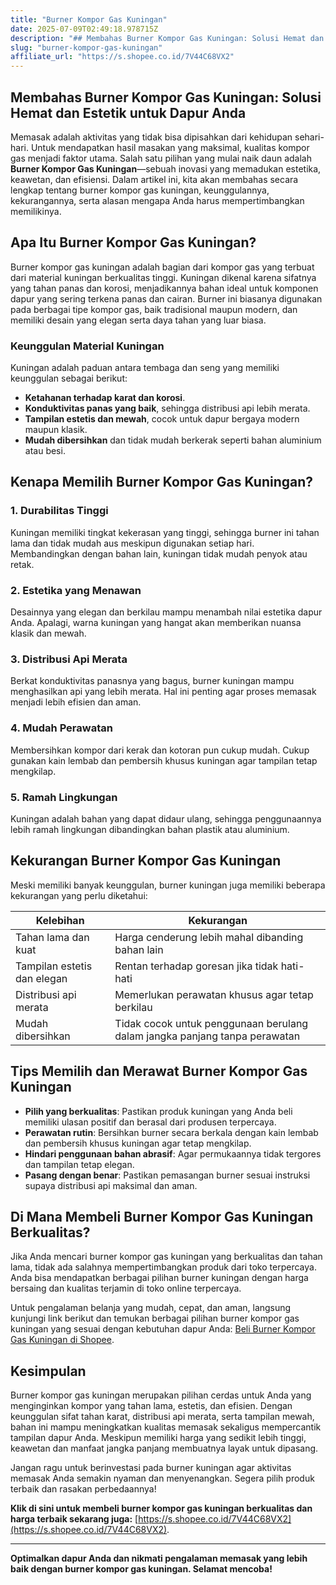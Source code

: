 ```yaml
---
title: "Burner Kompor Gas Kuningan"
date: 2025-07-09T02:49:18.978715Z
description: "## Membahas Burner Kompor Gas Kuningan: Solusi Hemat dan Estetik untuk Dapur Anda..."
slug: "burner-kompor-gas-kuningan"
affiliate_url: "https://s.shopee.co.id/7V44C68VX2"
---
```

## Membahas Burner Kompor Gas Kuningan: Solusi Hemat dan Estetik untuk Dapur Anda

Memasak adalah aktivitas yang tidak bisa dipisahkan dari kehidupan sehari-hari. Untuk mendapatkan hasil masakan yang maksimal, kualitas kompor gas menjadi faktor utama. Salah satu pilihan yang mulai naik daun adalah **Burner Kompor Gas Kuningan**—sebuah inovasi yang memadukan estetika, keawetan, dan efisiensi. Dalam artikel ini, kita akan membahas secara lengkap tentang burner kompor gas kuningan, keunggulannya, kekurangannya, serta alasan mengapa Anda harus mempertimbangkan memilikinya.

## Apa Itu Burner Kompor Gas Kuningan?

Burner kompor gas kuningan adalah bagian dari kompor gas yang terbuat dari material kuningan berkualitas tinggi. Kuningan dikenal karena sifatnya yang tahan panas dan korosi, menjadikannya bahan ideal untuk komponen dapur yang sering terkena panas dan cairan. Burner ini biasanya digunakan pada berbagai tipe kompor gas, baik tradisional maupun modern, dan memiliki desain yang elegan serta daya tahan yang luar biasa.

### Keunggulan Material Kuningan

Kuningan adalah paduan antara tembaga dan seng yang memiliki keunggulan sebagai berikut:
- **Ketahanan terhadap karat dan korosi**.
- **Konduktivitas panas yang baik**, sehingga distribusi api lebih merata.
- **Tampilan estetis dan mewah**, cocok untuk dapur bergaya modern maupun klasik.
- **Mudah dibersihkan** dan tidak mudah berkerak seperti bahan aluminium atau besi.

## Kenapa Memilih Burner Kompor Gas Kuningan?

### 1. Durabilitas Tinggi
Kuningan memiliki tingkat kekerasan yang tinggi, sehingga burner ini tahan lama dan tidak mudah aus meskipun digunakan setiap hari. Membandingkan dengan bahan lain, kuningan tidak mudah penyok atau retak.

### 2. Estetika yang Menawan
Desainnya yang elegan dan berkilau mampu menambah nilai estetika dapur Anda. Apalagi, warna kuningan yang hangat akan memberikan nuansa klasik dan mewah.

### 3. Distribusi Api Merata
Berkat konduktivitas panasnya yang bagus, burner kuningan mampu menghasilkan api yang lebih merata. Hal ini penting agar proses memasak menjadi lebih efisien dan aman.

### 4. Mudah Perawatan
Membersihkan kompor dari kerak dan kotoran pun cukup mudah. Cukup gunakan kain lembab dan pembersih khusus kuningan agar tampilan tetap mengkilap.

### 5. Ramah Lingkungan
Kuningan adalah bahan yang dapat didaur ulang, sehingga penggunaannya lebih ramah lingkungan dibandingkan bahan plastik atau aluminium.

## Kekurangan Burner Kompor Gas Kuningan

Meski memiliki banyak keunggulan, burner kuningan juga memiliki beberapa kekurangan yang perlu diketahui:

| Kelebihan | Kekurangan |
| --- | --- |
| Tahan lama dan kuat | Harga cenderung lebih mahal dibanding bahan lain |
| Tampilan estetis dan elegan | Rentan terhadap goresan jika tidak hati-hati |
| Distribusi api merata | Memerlukan perawatan khusus agar tetap berkilau |
| Mudah dibersihkan | Tidak cocok untuk penggunaan berulang dalam jangka panjang tanpa perawatan |

## Tips Memilih dan Merawat Burner Kompor Gas Kuningan

- **Pilih yang berkualitas**: Pastikan produk kuningan yang Anda beli memiliki ulasan positif dan berasal dari produsen terpercaya.
- **Perawatan rutin**: Bersihkan burner secara berkala dengan kain lembab dan pembersih khusus kuningan agar tetap mengkilap.
- **Hindari penggunaan bahan abrasif**: Agar permukaannya tidak tergores dan tampilan tetap elegan.
- **Pasang dengan benar**: Pastikan pemasangan burner sesuai instruksi supaya distribusi api maksimal dan aman.

## Di Mana Membeli Burner Kompor Gas Kuningan Berkualitas?

Jika Anda mencari burner kompor gas kuningan yang berkualitas dan tahan lama, tidak ada salahnya mempertimbangkan produk dari toko terpercaya. Anda bisa mendapatkan berbagai pilihan burner kuningan dengan harga bersaing dan kualitas terjamin di toko online terpercaya.

Untuk pengalaman belanja yang mudah, cepat, dan aman, langsung kunjungi link berikut dan temukan berbagai pilihan burner kompor gas kuningan yang sesuai dengan kebutuhan dapur Anda: [Beli Burner Kompor Gas Kuningan di Shopee](https://s.shopee.co.id/7V44C68VX2).

## Kesimpulan

Burner kompor gas kuningan merupakan pilihan cerdas untuk Anda yang menginginkan kompor yang tahan lama, estetis, dan efisien. Dengan keunggulan sifat tahan karat, distribusi api merata, serta tampilan mewah, bahan ini mampu meningkatkan kualitas memasak sekaligus mempercantik tampilan dapur Anda. Meskipun memiliki harga yang sedikit lebih tinggi, keawetan dan manfaat jangka panjang membuatnya layak untuk dipasang.

Jangan ragu untuk berinvestasi pada burner kuningan agar aktivitas memasak Anda semakin nyaman dan menyenangkan. Segera pilih produk terbaik dan rasakan perbedaannya!

**Klik di sini untuk membeli burner kompor gas kuningan berkualitas dan harga terbaik sekarang juga:** [https://s.shopee.co.id/7V44C68VX2](https://s.shopee.co.id/7V44C68VX2).

---

**Optimalkan dapur Anda dan nikmati pengalaman memasak yang lebih baik dengan burner kompor gas kuningan. Selamat mencoba!**